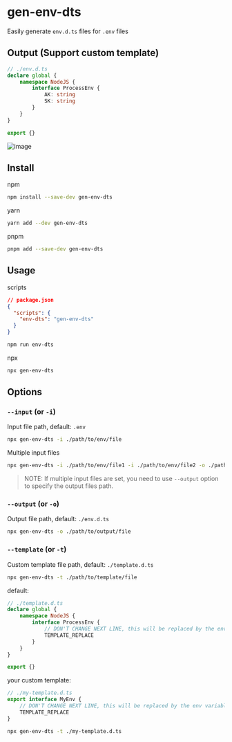 # gen-env-dts
Easily generate `env.d.ts` files for `.env` files

## Output (Support custom template)
```ts
// ./env.d.ts
declare global {
	namespace NodeJS {
		interface ProcessEnv {
			AK: string
			SK: string
		}
	}
}

export {}
```

![image](https://github.com/Emiyaaaaa/gen-env-dts/assets/37606228/1b26c33c-621a-46c2-a648-a5305f6a4b41)



## Install

npm
```bash
npm install --save-dev gen-env-dts
```
yarn
```bash
yarn add --dev gen-env-dts
```
pnpm
```bash
pnpm add --save-dev gen-env-dts
```

## Usage

scripts
```json
// package.json
{
  "scripts": {
    "env-dts": "gen-env-dts"
  }
}
```
```bash
npm run env-dts
```

npx
```bash
npx gen-env-dts
```

## Options
### `--input` (or `-i`)
Input file path, default: `.env`
```bash
npx gen-env-dts -i ./path/to/env/file
```
Multiple input files
```bash
npx gen-env-dts -i ./path/to/env/file1 -i ./path/to/env/file2 -o ./path/to/output/file -o ./path/to/output/file2
```
>NOTE: If multiple input files are set, you need to use `--output` option to specify the output files path.

### `--output` (or `-o`)
Output file path, default: `./env.d.ts`
```bash
npx gen-env-dts -o ./path/to/output/file
```

### `--template` (or `-t`)
Custom template file path, default: `./template.d.ts`
```bash
npx gen-env-dts -t ./path/to/template/file
```

default:
```ts
// ./template.d.ts
declare global {
	namespace NodeJS {
		interface ProcessEnv {
			// DON'T CHANGE NEXT LINE, this will be replaced by the env variables
			TEMPLATE_REPLACE 
		}
	}
}

export {}
```

your custom template:
```ts
// ./my-template.d.ts
export interface MyEnv {
	// DON'T CHANGE NEXT LINE, this will be replaced by the env variables
	TEMPLATE_REPLACE 
}
```
```bash
npx gen-env-dts -t ./my-template.d.ts
```
